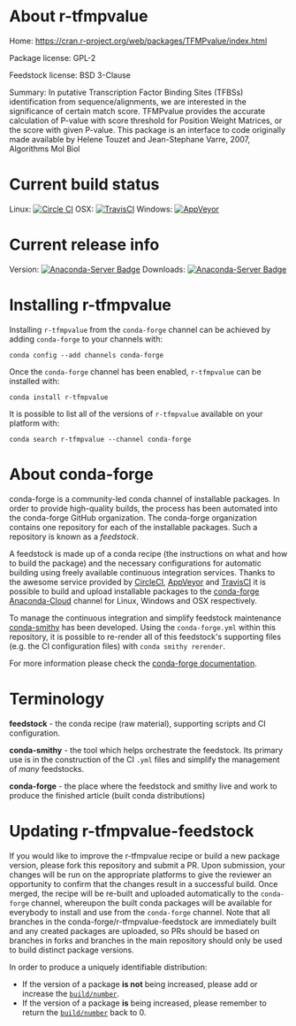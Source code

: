 About r-tfmpvalue
=================

Home: https://cran.r-project.org/web/packages/TFMPvalue/index.html

Package license: GPL-2

Feedstock license: BSD 3-Clause

Summary: In putative Transcription Factor Binding Sites (TFBSs)  identification from sequence/alignments, we are interested in the significance of certain match score. TFMPvalue provides the accurate calculation of P-value with  score threshold for Position Weight Matrices,  or the score with given P-value.  This package is an interface to code originally made available by  Helene Touzet and Jean-Stephane Varre, 2007,  Algorithms Mol Biol



Current build status
====================

Linux: [![Circle CI](https://circleci.com/gh/conda-forge/r-tfmpvalue-feedstock.svg?style=shield)](https://circleci.com/gh/conda-forge/r-tfmpvalue-feedstock)
OSX: [![TravisCI](https://travis-ci.org/conda-forge/r-tfmpvalue-feedstock.svg?branch=master)](https://travis-ci.org/conda-forge/r-tfmpvalue-feedstock)
Windows: [![AppVeyor](https://ci.appveyor.com/api/projects/status/github/conda-forge/r-tfmpvalue-feedstock?svg=True)](https://ci.appveyor.com/project/conda-forge/r-tfmpvalue-feedstock/branch/master)

Current release info
====================
Version: [![Anaconda-Server Badge](https://anaconda.org/conda-forge/r-tfmpvalue/badges/version.svg)](https://anaconda.org/conda-forge/r-tfmpvalue)
Downloads: [![Anaconda-Server Badge](https://anaconda.org/conda-forge/r-tfmpvalue/badges/downloads.svg)](https://anaconda.org/conda-forge/r-tfmpvalue)

Installing r-tfmpvalue
======================

Installing `r-tfmpvalue` from the `conda-forge` channel can be achieved by adding `conda-forge` to your channels with:

```
conda config --add channels conda-forge
```

Once the `conda-forge` channel has been enabled, `r-tfmpvalue` can be installed with:

```
conda install r-tfmpvalue
```

It is possible to list all of the versions of `r-tfmpvalue` available on your platform with:

```
conda search r-tfmpvalue --channel conda-forge
```


About conda-forge
=================

conda-forge is a community-led conda channel of installable packages.
In order to provide high-quality builds, the process has been automated into the
conda-forge GitHub organization. The conda-forge organization contains one repository
for each of the installable packages. Such a repository is known as a *feedstock*.

A feedstock is made up of a conda recipe (the instructions on what and how to build
the package) and the necessary configurations for automatic building using freely
available continuous integration services. Thanks to the awesome service provided by
[CircleCI](https://circleci.com/), [AppVeyor](http://www.appveyor.com/)
and [TravisCI](https://travis-ci.org/) it is possible to build and upload installable
packages to the [conda-forge](https://anaconda.org/conda-forge)
[Anaconda-Cloud](http://docs.anaconda.org/) channel for Linux, Windows and OSX respectively.

To manage the continuous integration and simplify feedstock maintenance
[conda-smithy](http://github.com/conda-forge/conda-smithy) has been developed.
Using the ``conda-forge.yml`` within this repository, it is possible to re-render all of
this feedstock's supporting files (e.g. the CI configuration files) with ``conda smithy rerender``.

For more information please check the [conda-forge documentation](https://conda-forge.org/docs/).

Terminology
===========

**feedstock** - the conda recipe (raw material), supporting scripts and CI configuration.

**conda-smithy** - the tool which helps orchestrate the feedstock.
                   Its primary use is in the construction of the CI ``.yml`` files
                   and simplify the management of *many* feedstocks.

**conda-forge** - the place where the feedstock and smithy live and work to
                  produce the finished article (built conda distributions)


Updating r-tfmpvalue-feedstock
==============================

If you would like to improve the r-tfmpvalue recipe or build a new
package version, please fork this repository and submit a PR. Upon submission,
your changes will be run on the appropriate platforms to give the reviewer an
opportunity to confirm that the changes result in a successful build. Once
merged, the recipe will be re-built and uploaded automatically to the
`conda-forge` channel, whereupon the built conda packages will be available for
everybody to install and use from the `conda-forge` channel.
Note that all branches in the conda-forge/r-tfmpvalue-feedstock are
immediately built and any created packages are uploaded, so PRs should be based
on branches in forks and branches in the main repository should only be used to
build distinct package versions.

In order to produce a uniquely identifiable distribution:
 * If the version of a package **is not** being increased, please add or increase
   the [``build/number``](http://conda.pydata.org/docs/building/meta-yaml.html#build-number-and-string).
 * If the version of a package **is** being increased, please remember to return
   the [``build/number``](http://conda.pydata.org/docs/building/meta-yaml.html#build-number-and-string)
   back to 0.